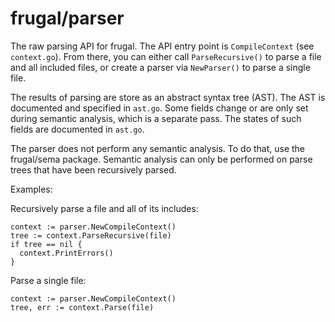 frugal/parser
=============

The raw parsing API for frugal. The API entry point is `CompileContext` (see `context.go`). From there, you can either call `ParseRecursive()` to parse a file and all included files, or create a parser via `NewParser()` to parse a single file.

The results of parsing are store as an abstract syntax tree (AST). The AST is documented and specified in `ast.go`. Some fields change or are only set during semantic analysis, which is a separate pass. The states of such fields are documented in `ast.go`.

The parser does not perform any semantic analysis. To do that, use the frugal/sema package. Semantic analysis can only be performed on parse trees that have been recursively parsed.

Examples:

Recursively parse a file and all of its includes:
```
context := parser.NewCompileContext()
tree := context.ParseRecursive(file)
if tree == nil {
  context.PrintErrors()
}
```

Parse a single file:
```
context := parser.NewCompileContext()
tree, err := context.Parse(file)
```
